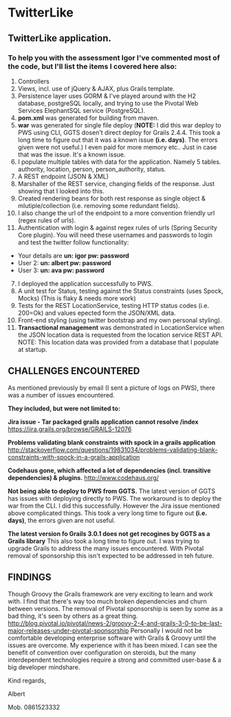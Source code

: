 # TwitterLike
## TwitterLike application.

### To help you with the assessment Igor I've commented most of the code, but I'll list the items I covered here also:

1.  Controllers
2.  Views, incl. use of jQuery & AJAX, plus Grails template.
3.  Persistence layer uses GORM & I've played around with the H2 database, postgreSQL locally, and trying to use the Pivotal Web Services ElephantSQL service (PostgreSQL).
4.  **pom.xml** was generated for building from maven.
5.  **war** was generated for single file deploy (**NOTE:** I did this war deploy to PWS using CLI, GGTS dosen't direct deploy for Grails 2.4.4. This took a long time to figure out that it was a known issue **(i.e. days)**. The errors given were not useful.) I even paid for more memory etc.. Just in case that was the issue. It's a known issue.
5.  I populate multiple tables with data for the application. Namely 5 tables. authority, location, person, person_authority, status.
4.  A REST endpoint (JSON & XML)
5.  Marshaller of the REST service, changing fields of the response. Just showing that I looked into this.
6.  Created rendering beans for both rest response as single object & mlutiple/collection (i.e. removing some redundant fields).
6.  I also change the url of the endpoint to a more convention friendly url (regex rules of urls).
6.  Authentication with login & against regex rules of urls (Spring Security Core plugin). You will need these usernames and passwords to login and test the twitter follow functionality:
  - Your details are  **un: igor pw: password**
  - User 2: **un: albert pw: password**
  - User 3: **un: ava pw: password**
7.  I deployed the application successfully to PWS.
8.  A unit test for Status, testing against the Status constraints (uses Spock, Mocks) (This is flaky & needs more work)
9.  Tests for the REST LocationService, testing HTTP status codes (i.e. 200=Ok) and values epected form the JSON/XML data.
10.  Front-end styling (using twitter bootstrap and my own personal styling).
13.  **Transactional management** was demonstrated in LocationService when the JSON location data is requested from the location service REST API. NOTE: This location data was provided from a database that I populate at startup.

## CHALLENGES ENCOUNTERED

As mentioned previously by email (I sent a picture of logs on PWS), there was a number of issues encountered.

**They included, but were not limited to:**

**Jira issue - Tar packaged grails application cannot resolve /index**
https://jira.grails.org/browse/GRAILS-12076

**Problems validating blank constraints with spock in a grails application**
http://stackoverflow.com/questions/19831034/problems-validating-blank-constraints-with-spock-in-a-grails-application

**Codehaus gone, which affected a lot of dependencies (incl. transitive dependencies) & plugins.**
http://www.codehaus.org/

**Not being able to deploy to PWS from GGTS.**
The latest version of GGTS has issues with deploying directly to PWS. The workaround is to deploy the war from the CLI.
I did this successfully. However the Jira issue mentioned above complicated things.
This took a very long time to figure out **(i.e. days)**, the errors given are not useful.

**The latest version fo Grails 3.0.1 does not get recogines by GGTS as a Grails library**
This also took a long time to figure out. I was trying to upgrade Grails to address the many issues encountered.
With Pivotal removal of sponsorship this isn't expected to be addressed in teh future. 

## FINDINGS
Though Groovy the Grails framework are very exciting to learn and work with. I find that there's way too much broken dependencies and churn between versions. The removal of Pivotal sponsorship is seen by some as a bad thing, it's seen by others as a great thing. http://blog.pivotal.io/pivotal/news-2/groovy-2-4-and-grails-3-0-to-be-last-major-releases-under-pivotal-sponsorship
Personally I would not be comfortable developing enterprise software with Grails & Groovy until the issues are overcome.
My experience with it has been mixed. I can see the benefit of convention over configuration on steroids, but the many interdependent technologies require a strong and committed user-base & a big developer mindshare.

Kind regards,

Albert

Mob. 0861523332
